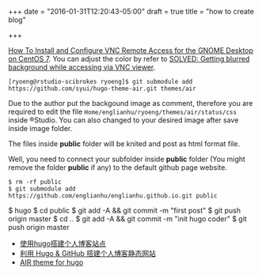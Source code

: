 +++
date = "2016-01-31T12:20:43-05:00"
draft = true
title = "how to create blog"

+++


[How To Install and Configure VNC Remote Access for the GNOME Desktop on CentOS 7](https://www.digitalocean.com/community/tutorials/how-to-install-and-configure-vnc-remote-access-for-the-gnome-desktop-on-centos-7?comment=35734). You can adjust the color by refer to [SOLVED: Getting blurred background while accessing via VNC viewer](http://www.linuxquestions.org/questions/linux-newbie-8/getting-blurred-background-while-accessing-via-vnc-viewer-4175555060/#post5437254).


```
[ryoeng@rstudio-scibrokes ryoeng]$ git submodule add https://github.com/syui/hugo-theme-air.git themes/air
```

  Due to the author put the backgound image as comment, therefore you are required to edit the file `Home/englianhu/ryoeng/themes/air/status/css` inside ®Studio. You can also changed to your desired image after save inside image folder.

  The files inside **public** folder will be knited and post as html format file. 

  Well, you need to connect your subfolder inside **public** folder (You might remove the folder **public** if any) to the default github page website.

```
$ rm -rf public
$ git submodule add https://github.com/englianhu/englianhu.github.io.git public
```

$ hugo
$ cd public
$ git add -A && git commit -m "first post"
$ git push origin master
$ cd ..
$ git add -A && git commit -m "init hugo coder"
$ git push origin master


  * [使用hugo搭建个人博客站点](http://blog.coderzh.com/2015/08/29/hugo/)
  * [利用 Hugo & GitHub 搭建个人博客静态网站](http://blog.bpcoder.com/2015/12/hugo-create-blog/)
  * [AIR theme for hugo](https://github.com/syui/hugo-theme-air)



